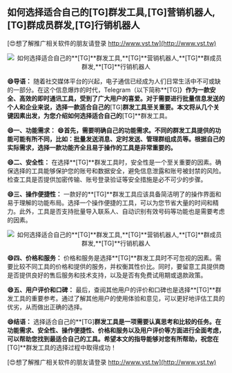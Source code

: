 ## **如何选择适合自己的**[TG]**群发工具,**[TG]**营销机器人,**[TG]**群成员群发,**[TG]**行销机器人**

[😍想了解推广相关软件的朋友请登录 http://www.vst.tw](http://www.vst.tw)

 <center><img src="https://vst.tw/MP4/tuiguang/png/4.png" alt="如何选择适合自己的**[TG]**群发工具,**[TG]**营销机器人,**[TG]**群成员群发,**[TG]**行销机器人"></center>

**😄导语：**
随着社交媒体平台的兴起，电子通信已经成为人们日常生活中不可或缺的一部分。在这个信息爆炸的时代，Telegram（以下简称**[TG]**）作为一款安全、高效的即时通讯工具，受到了广大用户的喜爱。对于需要进行批量信息发送的个人和企业来说，选择一款适合自己的**[TG]**群发工具至关重要。本文将从几个关键因素出发，为您介绍如何选择适合自己的**[TG]**群发工具。

**😄一、功能需求：**
**😄首先，需要明确自己的功能需求。不同的群发工具提供的功能可能有所不同，比如：批量发送消息、定时发送、管理群组成员等。根据自己的实际需求，选择一款功能齐全且易于操作的工具是非常重要的。**

**😄二、安全性：**
在选择**[TG]**群发工具时，安全性是一个至关重要的因素。确保选择的工具能够保护您的账号和数据安全，避免信息泄露和账号被封禁的风险。检查工具是否提供加密传输、账号登录验证等安全措施是必不可少的步骤。

**😄三、操作便捷性：**
一款好的**[TG]**群发工具应该具备简洁明了的操作界面和易于理解的功能布局。选择一个操作便捷的工具，可以为您节省大量的时间和精力。此外，工具是否支持批量导入联系人、自动识别有效号码等功能也是需要考虑的因素。

 <center><img src="https://vst.tw/MP4/tuiguang/png/6.png" alt="如何选择适合自己的**[TG]**群发工具,**[TG]**营销机器人,**[TG]**群成员群发,**[TG]**行销机器人"></center>

**😄四、价格和服务：**
价格和服务是选择**[TG]**群发工具时不可忽视的因素。需要比较不同工具的价格和提供的服务，并权衡其性价比。同时，要留意工具提供商是否提供良好的售后服务和技术支持，以及是否有免费试用期或退款政策。

**😄五、用户评价和口碑：**
最后，查阅其他用户的评价和口碑也是选择**[TG]**群发工具的重要参考。通过了解其他用户的使用体验和意见，可以更好地评估工具的优劣，从而做出正确的选择。

**😄结语：**
选择适合自己的**[TG]**群发工具是一项需要认真思考和比较的任务。在功能需求、安全性、操作便捷性、价格和服务以及用户评价等方面进行全面考虑，可以帮助您找到最适合自己的工具。希望本文的指导能够对您有所帮助，祝您在**[TG]**群发工具的选择过程中取得成功！

[😍想了解推广相关软件的朋友请登录 http://www.vst.tw](http://www.vst.tw)



